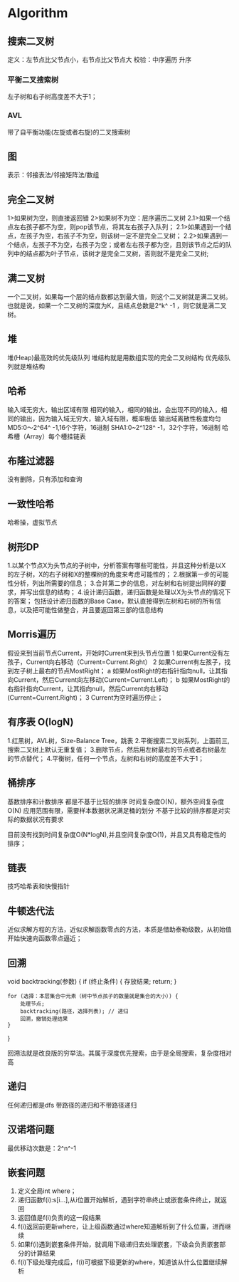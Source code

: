 # Algorithm

## 搜索二叉树
定义：左节点比父节点小，右节点比父节点大
校验：中序遍历 升序

### 平衡二叉搜索树
左子树和右子树高度差不大于1；

### AVL
带了自平衡功能(左旋或者右旋)的二叉搜索树

## 图
表示：邻接表法/邻接矩阵法/数组

## 完全二叉树
1>如果树为空，则直接返回错
2>如果树不为空：层序遍历二叉树
2.1>如果一个结点左右孩子都不为空，则pop该节点，将其左右孩子入队列；
2.1>如果遇到一个结点，左孩子为空，右孩子不为空，则该树一定不是完全二叉树；
2.2>如果遇到一个结点，左孩子不为空，右孩子为空；或者左右孩子都为空，且则该节点之后的队列中的结点都为叶子节点，该树才是完全二叉树，否则就不是完全二叉树;

## 满二叉树
一个二叉树，如果每一个层的结点数都达到最大值，则这个二叉树就是满二叉树。也就是说，如果一个二叉树的深度为K，且结点总数是2^k^ -1 ，则它就是满二叉树。

## 堆
堆(Heap)最高效的优先级队列
堆结构就是用数组实现的完全二叉树结构
优先级队列就是堆结构

## 哈希
输入域无穷大，输出区域有限
相同的输入，相同的输出，会出现不同的输入，相同的输出，因为输入域无穷大，输入域有限，概率极低
输出域离散性极度均匀
MD5:0～2^64^ -1,16个字符，16进制
SHA1:0~2^128^ -1，32个字符，16进制
哈希槽（Array）每个槽挂链表

## 布隆过滤器
没有删除，只有添加和查询

## 一致性哈希
哈希操，虚拟节点

## 树形DP
1.以某个节点X为头节点的子树中，分析答案有哪些可能性，并且这种分析是以X的左子树，X的右子树和X的整棵树的角度来考虑可能性的；
2.根据第一步的可能性分析，列出所需要的信息；
3.合并第二步的信息，对左树和右树提出同样的要求，并写出信息的结构；
4.设计递归函数，递归函数是处理以X为头节点的情况下的答案；
包括设计递归函数的Base Case，默认直接得到左树和右树的所有信息，以及把可能性做整合，并且要返回第三部的信息结构

## Morris遍历
假设来到当前节点Current，开始时Current来到头节点位置
1 如果Current没有左孩子，Current向右移动（Current=Current.Right）
2 如果Current有左孩子，找到左子树上最右的节点MostRight；
    a 如果MostRight的右指针指向null，让其指向Current，然后Current向左移动(Current=Current.Left)；
    b 如果MostRight的右指针指向Current，让其指向null，然后Current向右移动(Current=Current.Right)；
3 Current为空时遍历停止；

## 有序表 O(logN)
1.红黑树，AVL树，Size-Balance Tree，跳表
2.平衡搜索二叉树系列，上面前三,搜索二叉树上默认无重复值；
3.删除节点，然后用左树最右的节点或者右树最左的节点替代；
4.平衡树，任何一个节点，左树和右树的高度差不大于1；

## 桶排序
基数排序和计数排序
都是不基于比较的排序
时间复杂度O(N)，额外空间复杂度O(N)
应用范围有限，需要样本数据状况满足桶的划分
不基于比较的排序都是对实际的数据状况有要求

目前没有找到时间复杂度O(N*logN),并且空间复杂度O(1)，并且又具有稳定性的排序；

## 链表
技巧哈希表和快慢指针

## 牛顿迭代法
近似求解方程的方法，近似求解函数零点的方法，本质是借助泰勒级数，从初始值开始快速向函数零点逼近；

## 回溯
void backtracking(参数) {
    if (终止条件) {
        存放结果;
        return;
    }

    for (选择：本层集合中元素（树中节点孩子的数量就是集合的大小）) {
        处理节点;
        backtracking(路径，选择列表); // 递归
        回溯，撤销处理结果
    }
}

回溯法就是改良版的穷举法。其属于深度优先搜索，由于是全局搜索，复杂度相对高

## 递归
任何递归都是dfs
带路径的递归和不带路径递归

## 汉诺塔问题
最优移动次数是：2^n^-1

## 嵌套问题
1. 定义全局int where；
2. 递归函数f(i):s[i...],从i位置开始解析，遇到字符串终止或嵌套条件终止，就返回
3. 返回值是f(i)负责的这一段结果
4. f(i)返回前更新where，让上级函数通过where知道解析到了什么位置，进而继续
5. 如果f(i)遇到嵌套条件开始，就调用下级递归去处理嵌套，下级会负责嵌套部分的计算结果
6. f(i)下级处理完成后，f(i)可根据下级更新的where，知道该从什么位置继续解析